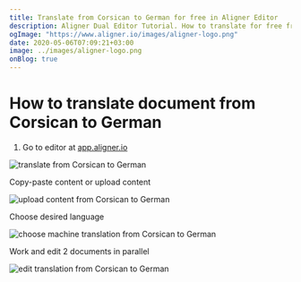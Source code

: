 ```yaml
---
title: Translate from Corsican to German for free in Aligner Editor
description: Aligner Dual Editor Tutorial. How to translate for free from Corsican to German. Aligner is multilingual document management platform. 
ogImage: "https://www.aligner.io/images/aligner-logo.png"
date: 2020-05-06T07:09:21+03:00
image: ../images/aligner-logo.png
onBlog: true
---
```


# How to translate document from Corsican to German

1. Go to editor at [app.aligner.io](https://app.aligner.io "Aligner App web page")

![translate from Corsican to German](../aligner-blank-editor.png "translate from Corsican to German")

Copy-paste content or upload content

![upload content from Corsican to German](../aligner-uploaded-document.png "upload content from Corsican to German")

Choose desired language

![choose machine translation from Corsican to German](../aligner-language-dropdown.png "choose machine translation from Corsican to German")

Work and edit 2 documents in parallel

![edit translation from Corsican to German](../aligner-double-sitded-editor.png "edit translation from Corsican to German")


